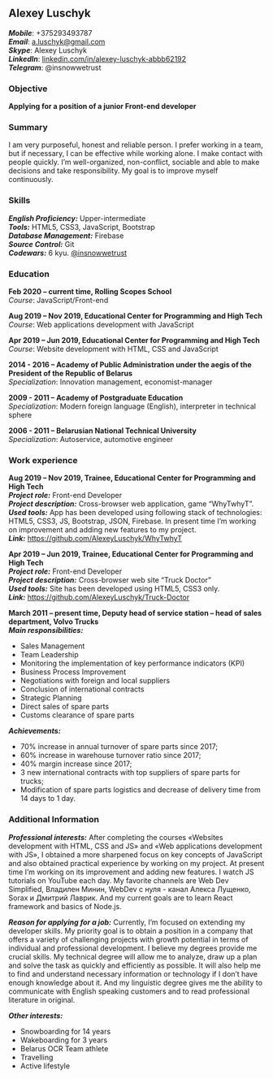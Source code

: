 ## Alexey Luschyk
	
**_Mobile_**:  +375293493787  
**_Email_**: a.luschyk@gmail.com  
**_Skype_**: Alexey Luschyk  
**_LinkedIn_**: [linkedin.com/in/alexey-luschyk-abbb62192](linkedin.com/in/alexey-luschyk-abbb62192)  
**_Telegram_**: @insnowwetrust  

### Objective

**Applying for a position of a junior Front-end developer**

### Summary
	
I am very purposeful, honest and reliable person. I prefer working in a team, but if necessary, I can be effective while working alone. I make contact with people quickly. I’m well-organized, non-conflict, sociable and able to make decisions and take responsibility. My goal is to improve myself continuously.

### Skills

**_English Proficiency:_** Upper-intermediate  
**_Tools:_** HTML5, CSS3, JavaScript, Bootstrap  
**_Database Management:_** Firebase  
**_Source Control:_** Git  
**_Codewars:_** 6 kyu. [@insnowwetrust](https://www.codewars.com/users/insnowwetrust)
      
### Education

**Feb 2020 – current time, Rolling Scopes School**  
_Course_: JavaScript/Front-end

**Aug 2019 – Nov 2019, Educational Center for Programming and High Tech**  
_Course_: Web applications development with JavaScript

**Apr 2019 – Jun 2019, Educational Center for Programming and High Tech**  
_Course_: Website development with HTML, CSS and JavaScript

**2014 - 2016 – Academy of Public Administration under the aegis of the President of the Republic of Belarus**  
_Specialization_: Innovation management, economist-manager

**2009 - 2011 – Academy of Postgraduate Education**  
_Specialization_: Modern foreign language (English), interpreter in technical sphere

**2006 - 2011 – Belarusian National Technical University**  
_Specialization_: Autoservice, automotive engineer

### Work experience

**Aug 2019 – Nov 2019, Trainee, Educational Center for Programming and High Tech**  
**_Project role:_** Front-end Developer  
**_Project description:_** Cross-browser web application, game “WhyTwhyT”.  
**_Used tools:_** App has been developed using following stack of technologies:
HTML5, CSS3, JS, Bootstrap, JSON, Firebase. In present time I’m working on improvement and adding new features to my project.  
**_Link:_** https://github.com/AlexeyLuschyk/WhyTwhyT

**Apr 2019 – Jun 2019, Trainee, Educational Center for Programming and High Tech**  
**_Project role:_** Front-end Developer  
**_Project description:_** Cross-browser web site “Truck Doctor”  
**_Used tools:_** Site has been developed using HTML5, CSS3 only.  
**_Link:_** https://github.com/AlexeyLuschyk/Truck-Doctor


**March 2011 – present time, Deputy head of service station – head of sales department, Volvo Trucks**  
**_Main responsibilities:_**
*	Sales Management
*	Team Leadership
*	Monitoring the implementation of key performance indicators (KPI)
*	Business Process Improvement
*	Negotiations with foreign and local suppliers
*	Conclusion of international contracts
*	Strategic Planning
*	Direct sales of spare parts
*	Customs clearance of spare parts

**_Achievements:_**
*	70% increase in annual turnover of spare parts since 2017;
*	60% increase in warehouse turnover ratio since 2017;
*	40% margin increase since 2017;
*	3 new international contracts with top suppliers of spare parts for trucks;
*	Modification of spare parts logistics and decrease of delivery time from 14 days to 1 day.
 
### Additional Information

**_Professional interests:_**
After completing the courses «Websites development with HTML, CSS and JS» and «Web applications development with JS», I obtained a more sharpened focus on key concepts of JavaScript and also obtained practical experience by working on my project. At present time I’m working on its improvement and adding new features.
I watch JS tutorials on YouTube each day. My favorite channels are Web Dev Simplified, Владилен Минин, WebDev с нуля - канал Алекса Лущенко, Sorax и Дмитрий Лаврик. And my current goals are to learn React framework and basics of Node.js.

**_Reason for applying for a job:_**
Currently, I’m focused on extending my developer skills. My priority goal is to obtain a position in a company that offers a variety of challenging projects with growth potential in terms of individual and professional development.
I believe my degrees provide me crucial skills. My technical degree will allow me to analyze, draw up a plan and solve the task as quickly and efficiently as possible. It will also help me to find and understand necessary information or technology if I don’t have enough knowledge about it. And my linguistic degree gives me the ability to communicate with English speaking customers and to read professional literature in original.

**_Other interests:_**
* Snowboarding for 14 years
* Wakeboarding for 3 years
* Belarus OCR Team athlete
* Travelling
* Active lifestyle